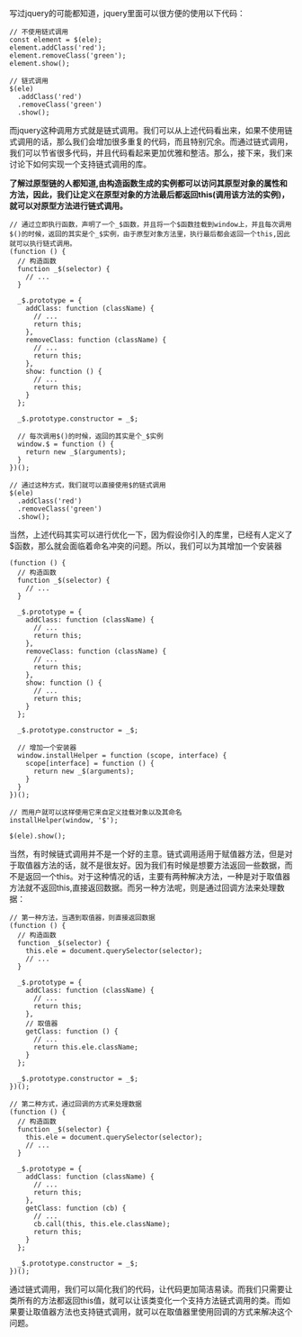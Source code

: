 写过jquery的可能都知道，jquery里面可以很方便的使用以下代码：

```
// 不使用链式调用
const element = $(ele);
element.addClass('red');
element.removeClass('green');
element.show();

// 链式调用
$(ele)
  .addClass('red')
  .removeClass('green')
  .show();
```

而jquery这种调用方式就是链式调用。我们可以从上述代码看出来，如果不使用链式调用的话，那么我们会增加很多重复的代码，而且特别冗余。而通过链式调用，我们可以节省很多代码，并且代码看起来更加优雅和整洁。那么，接下来，我们来讨论下如何实现一个支持链式调用的库。

**了解过原型链的人都知道,由构造函数生成的实例都可以访问其原型对象的属性和方法，因此，我们让定义在原型对象的方法最后都返回this(调用该方法的实例)，就可以对原型方法进行链式调用。**

```
// 通过立即执行函数，声明了一个_$函数，并且将一个$函数挂载到window上，并且每次调用$()的时候，返回的其实是个_$实例，由于原型对象方法里，执行最后都会返回一个this,因此就可以执行链式调用。
(function () {
  // 构造函数
  function _$(selector) {
    // ...
  }

  _$.prototype = {
    addClass: function (className) {
      // ...
      return this;
    },
    removeClass: function (className) {
      // ...
      return this;
    },
    show: function () {
      // ...
      return this;
    }
  };

  _$.prototype.constructor = _$;

  // 每次调用$()的时候，返回的其实是个_$实例
  window.$ = function () {
    return new _$(arguments);
  }
})();

// 通过这种方式，我们就可以直接使用$的链式调用
$(ele)
  .addClass('red')
  .removeClass('green')
  .show();
```

当然，上述代码其实可以进行优化一下，因为假设你引入的库里，已经有人定义了$函数，那么就会面临着命名冲突的问题。所以，我们可以为其增加一个安装器

```
(function () {
  // 构造函数
  function _$(selector) {
    // ...
  }

  _$.prototype = {
    addClass: function (className) {
      // ...
      return this;
    },
    removeClass: function (className) {
      // ...
      return this;
    },
    show: function () {
      // ...
      return this;
    }
  };

  _$.prototype.constructor = _$;

  // 增加一个安装器
  window.installHelper = function (scope, interface) {
    scope[interface] = function () {
      return new _$(arguments);
    }
  }
})();

// 而用户就可以这样使用它来自定义挂载对象以及其命名
installHelper(window, '$');

$(ele).show();
```

当然，有时候链式调用并不是一个好的主意。链式调用适用于赋值器方法，但是对于取值器方法的话，就不是很友好。因为我们有时候是想要方法返回一些数据，而不是返回一个this。对于这种情况的话，主要有两种解决方法，一种是对于取值器方法就不返回this,直接返回数据。而另一种方法呢，则是通过回调方法来处理数据：

```
// 第一种方法，当遇到取值器，则直接返回数据
(function () {
  // 构造函数
  function _$(selector) {
    this.ele = document.querySelector(selector);
    // ...
  }

  _$.prototype = {
    addClass: function (className) {
      // ...
      return this;
    },
    // 取值器
    getClass: function () {
      // ...
      return this.ele.className;
    }
  };

  _$.prototype.constructor = _$;
})();

// 第二种方式，通过回调的方式来处理数据
(function () {
  // 构造函数
  function _$(selector) {
    this.ele = document.querySelector(selector);
    // ...
  }

  _$.prototype = {
    addClass: function (className) {
      // ...
      return this;
    },
    getClass: function (cb) {
      // ...
      cb.call(this, this.ele.className);
      return this;
    }
  };

  _$.prototype.constructor = _$;
})();
```

通过链式调用，我们可以简化我们的代码，让代码更加简洁易读。而我们只需要让类所有的方法都返回this值，就可以让该类变化一个支持方法链式调用的类。而如果要让取值器方法也支持链式调用，就可以在取值器里使用回调的方式来解决这个问题。